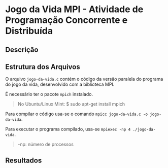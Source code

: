 # Jogo da Vida MPI - Atividade de Programação Concorrente e Distribuída

## Descrição

## Estrutura dos Arquivos
O arquivo `jogo-da-vida.c` contém o código da versão paralela do programa do jogo da vida, desenvolvido com a biblioteca MPI.

É necessário ter o pacote `mpich` instalado.
> No Ubuntu/Linux Mint: $ sudo apt-get install mpich

Para compilar o código usa-se o comando `mpicc jogo-da-vida.c -o jogo-da-vida`.

Para executar o programa compilado, usa-se `mpiexec -np 4 ./jogo-da-vida`. 
> -np: número de processos

## Resultados

